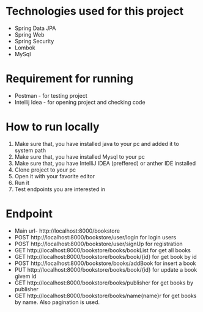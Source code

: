 <h1>Technologies used for this project</h1>
<ul>
  <li>Spring Data JPA</li>
  <li>Spring Web</li>
  <li>Spring Security</li>
  <li>Lombok</li>
  <li>MySql</li>
</ul>

<h1>Requirement for running</h1>
<ul>
<li>Postman - for testing project</1li>
<li>Intellij Idea - for opening project and checking code</li>
</ul>

<h1>How to run locally</h1>
<ol>
  <li>Make sure that, you have installed java to your pc and added it to system path</li>
  <li>Make sure that, you have installed Mysql to your pc</li>
  <li>Make sure that, you have IntelliJ IDEA (preffered) or anther IDE installed</li>
  <li>Clone project to your pc</li>
  <li>Open it with your favorite editor</li>
  <li>Run it</li>
  <li>Test endpoints you are interested in</li>
</ol>
 
 <h1>Endpoint</h1>
 <ul>
  <li>Main url- <a>http://localhost:8000/bookstore</a></li>
  <li>POST <a>http://localhost:8000/bookstore/user/login</a> for login users</li>
  <li>POST <a>http://localhost:8000/bookstore/user/signUp</a> for registration</li>
  <li>GET <a>http://localhost:8000/bookstore/books/bookList</a> for get all books</li>
  <li>GET <a>http://localhost:8000/bookstore/books/book/{id}</a> for get book by id</li>
  <li>POST <a>http://localhost:8000/bookstore/books/addBook</a> for insert a book</li>
  <li>PUT <a>http://localhost:8000/bookstore/books/book/{id}</a> for update a book givem id</li>
  <li>GET <a>http://localhost:8000/bookstore/books/publisher</a> for get books by publisher</li>
  <li>GET <a>http://localhost:8000/bookstore/books/name{name}r</a> for get books by name. Also pagination is used.</li>
 </ul>



